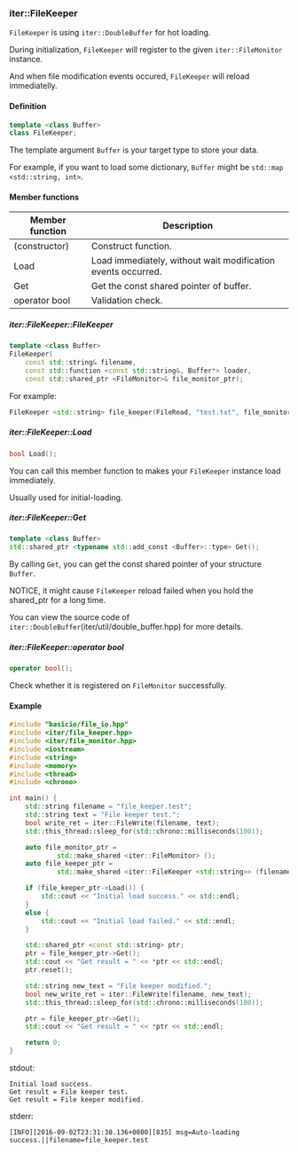 ### iter::FileKeeper ###

```FileKeeper``` is using ```iter::DoubleBuffer``` for hot loading.

During initialization, ```FileKeeper``` will register to the given ```iter::FileMonitor``` instance.

And when file modification events occured, ```FileKeeper``` will reload immediatelly.

#### Definition ####
```cpp
template <class Buffer>
class FileKeeper;
```
The template argument ```Buffer``` is your target type to store your data. 

For example, if you want to load some dictionary, ```Buffer``` might be ```std::map <std::string, int>```.

#### Member functions ####
| Member function | Description |
| ------ | ------ |
| (constructor) | Construct function. |
| Load | Load immediately, without wait modification events occurred. |
| Get | Get the const shared pointer of buffer. |
| operator bool | Validation check. |

##### iter::FileKeeper::FileKeeper #####
```cpp
template <class Buffer>
FileKeeper(
    const std::string& filename,
    const std::function <const std::string&, Buffer*> loader,
    const std::shared_ptr <FileMonitor>& file_monitor_ptr);
```

For example:
```cpp
FileKeeper <std::string> file_keeper(FileRead, "test.txt", file_monitor_ptr);
```

##### iter::FileKeeper::Load #####
```cpp
bool Load();
```
You can call this member function to makes your  ```FileKeeper``` instance load immediately.

Usually used for initial-loading.

##### iter::FileKeeper::Get #####
```cpp
template <class Buffer>
std::shared_ptr <typename std::add_const <Buffer>::type> Get();
```
By calling ```Get```, you can get the const shared pointer of your structure ```Buffer```.

NOTICE, it might cause ```FileKeeper``` reload failed when you hold the shared_ptr for a long time.

You can view the source code of ```iter::DoubleBuffer```(iter/util/double_buffer.hpp) for more details.

##### iter::FileKeeper::operator bool #####
```cpp
operator bool();
```
Check whether it is registered on ```FileMonitor``` successfully.

#### Example ####
```cpp
#include "basicio/file_io.hpp"
#include <iter/file_keeper.hpp>
#include <iter/file_monitor.hpp>
#include <iostream>
#include <string>
#include <memory>
#include <thread>
#include <chrono>

int main() {
    std::string filename = "file_keeper.test";
    std::string text = "File keeper test.";
    bool write_ret = iter::FileWrite(filename, text);
    std::this_thread::sleep_for(std::chrono::milliseconds(100));

    auto file_monitor_ptr =
            std::make_shared <iter::FileMonitor> ();
    auto file_keeper_ptr =
            std::make_shared <iter::FileKeeper <std::string>> (filename, iter::FileRead, file_monitor_ptr);

    if (file_keeper_ptr->Load()) {
        std::cout << "Initial load success." << std::endl;
    }
    else {
        std::cout << "Initial load failed." << std::endl;
    }

    std::shared_ptr <const std::string> ptr;
    ptr = file_keeper_ptr->Get();
    std::cout << "Get result = " << *ptr << std::endl;
    ptr.reset();

    std::string new_text = "File keeper modified.";
    bool new_write_ret = iter::FileWrite(filename, new_text);
    std::this_thread::sleep_for(std::chrono::milliseconds(100));

    ptr = file_keeper_ptr->Get();
    std::cout << "Get result = " << *ptr << std::endl;

    return 0;
}
```

stdout:
```
Initial load success.
Get result = File keeper test.
Get result = File keeper modified.
```

stderr:
```
[INFO][2016-09-02T23:31:38.136+0800][835] msg=Auto-loading success.||filename=file_keeper.test
```
